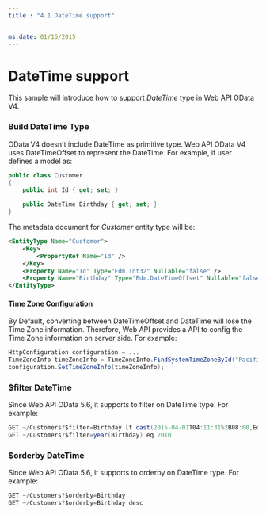 ```yaml
---
title : "4.1 DateTime support"


ms.date: 01/16/2015
---
```


# DateTime support

This sample will introduce how to support *DateTime* type in Web API OData V4.

### Build **DateTime** Type

OData V4 doesn't include DateTime as primitive type. Web API OData V4 uses DateTimeOffset to represent the DateTime.
For example, if user defines a model as:

```C#
public class Customer
{
    public int Id { get; set; }

    public DateTime Birthday { get; set; }
}
```

The metadata document for *Customer* entity type will be:

```XML
<EntityType Name="Customer">
    <Key>
        <PropertyRef Name="Id" />
    </Key>
    <Property Name="Id" Type="Edm.Int32" Nullable="false" />
    <Property Name="Birthday" Type="Edm.DateTimeOffset" Nullable="false" />
</EntityType>
```

#### Time Zone Configuration

By Default, converting between DateTimeOffset and DateTime will lose the Time Zone information. Therefore, Web API provides a API to config the Time Zone information on server side. For example:

```C#
HttpConfiguration configuration = ...
TimeZoneInfo timeZoneInfo = TimeZoneInfo.FindSystemTimeZoneById("Pacific Standard Time"); // -8:00
configuration.SetTimeZoneInfo(timeZoneInfo);
```

### $filter **DateTime**

Since Web API OData 5.6, it supports to filter on DateTime type. For example:

```C#
GET ~/Customers?$filter=Birthday lt cast(2015-04-01T04:11:31%2B08:00,Edm.DateTimeOffset)
GET ~/Customers?$filter=year(Birthday) eq 2010
```

### $orderby **DateTime**

Since Web API OData 5.6, it supports to orderby on DateTime type. For example:

```C#
GET ~/Customers?$orderby=Birthday
GET ~/Customers?$orderby=Birthday desc
```
